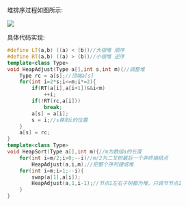 堆排序过程如图所示:

![](https://img-blog.csdnimg.cn/20201001214619432.jpg?x-oss-process=image/watermark,type_ZmFuZ3poZW5naGVpdGk,shadow_10,text_aHR0cHM6Ly9ibG9nLmNzZG4ubmV0L2xpZmVsb25nbGVhcm4=,size_16,color_FFFFFF,t_70#pic_center)



具体代码实现:

```cpp
#define LT(a,b) ((a) < (b))//大根堆 顺序
#define RT(a,b) ((a) > (b))//小根堆 逆序
template<class Type>
void HeapAdjust(Type a[],int s,int m){//调整堆
    Type rc = a[s];//顶端a[s]
    for(int i=2*s;i<=m;i*=2){
        if(RT(a[i],a[i+1])&&i<m)
            ++i;
        if(!RT(rc,a[i]))
            break;
        a[s] = a[i];
        s = i;//s移到i的位置
    }
    a[s] = rc;
}
template<class Type>
void HeapSort(Type a[],int m){//m为数组a的长度
    for(int i=m/2;i>0;--i)//m/2为二叉树最后一个非终端结点
        HeapAdjust(a,i,m);//把整个序列建成堆
    for(int i=m;i>1;--i){
        swap(a[1],a[i]);
        HeapAdjust(a,1,i-1);//节点1左右子树都为堆，只调节节点1
    }
}
```
